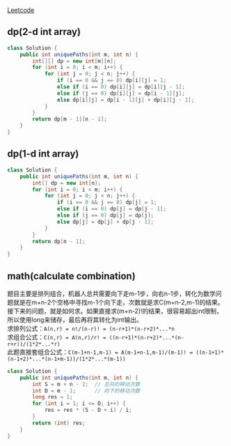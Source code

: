 [Leetcode](https://leetcode.com/problems/unique-paths/submissions/)

## dp(2-d int array)
```java
class Solution {
    public int uniquePaths(int m, int n) {
        int[][] dp = new int[m][n];
        for (int i = 0; i < m; i++) {
            for (int j = 0; j < n; j++) {
                if (i == 0 && j == 0) dp[i][j] = 1;
                else if (i == 0) dp[i][j] = dp[i][j - 1];
                else if (j == 0) dp[i][j] = dp[i - 1][j];
                else dp[i][j] = dp[i - 1][j] + dp[i][j - 1];
            }
        }
        return dp[m - 1][n - 1];
    }
}
```

## dp(1-d int array)
```java
class Solution {
    public int uniquePaths(int m, int n) {
        int[] dp = new int[n];
        for (int i = 0; i < m; i++) {
            for (int j = 0; j < n; j++) {
                if (i == 0 && j == 0) dp[j] = 1;
                else if (i == 0) dp[j] = dp[j - 1];
                else if (j == 0) dp[j] = dp[j];
                else dp[j] = dp[j] + dp[j - 1];
            }
        }
        return dp[n - 1];
    }
}
```

## math(calculate combination)
题目主要是排列组合，机器人总共需要向下走m-1步，向右n-1步，转化为数学问题就是在m+n-2个空格中寻找m-1个向下走，次数就是求C(m+n-2,m-1)的结果。
接下来的问题，就是如何求。如果直接求(m+n-2)!的结果，很容易超出int限制，所以使用long来储存，最后再将其转化为int输出。\
求排列公式：`A(n,r) = n!/(n-r)! = (n-r+1)*(n-r+2)*...*n`\
求组合公式：`C(n,r) = A(n,r)/r! = ((n-r+1)*(n-r+2)*...*(n-r+r))/(1*2*...*r)`\
此题直接套组合公式：`C(m-1+n-1,m-1) = A(m-1+n-1,m-1)/(m-1)! = ((n-1+1)*(n-1+2)*...*(n-1+m-1))/(1*2*...*(m-1))`

```java
class Solution {
    public int uniquePaths(int m, int n) {
        int S = m + n - 2;  // 总共的移动次数
        int D = m - 1;      // 向下的移动次数
        long res = 1;
        for (int i = 1; i <= D; i++) {
            res = res * (S - D + i) / i;
        }
        return (int) res;
    }
}
```
